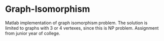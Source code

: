# Graph-Isomorphism
Matlab implementation of graph isomorphism problem. The solution is limited to graphs with 3 or 4 vertexes, since this is NP problem. Assignment from junior year of college.
